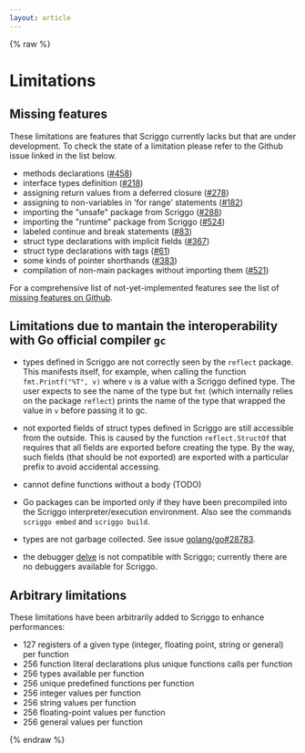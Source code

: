```yaml
---
layout: article
---
```


{% raw %}

# Limitations

## Missing features

These limitations are features that Scriggo currently lacks but that are
under development. To check the state of a limitation please refer to the
Github issue linked in the list below.

* methods declarations ([#458](https://github.com/open2b/scriggo/issues/458))
* interface types definition ([#218](https://github.com/open2b/scriggo/issues/218))
* assigning return values from a deferred closure ([#278](https://github.com/open2b/scriggo/issues/278))
* assigning to non-variables in 'for range' statements ([#182](https://github.com/open2b/scriggo/issues/182))
* importing the "unsafe" package from Scriggo ([#288](https://github.com/open2b/scriggo/issues/288))
* importing the "runtime" package from Scriggo ([#524](https://github.com/open2b/scriggo/issues/524))
* labeled continue and break statements ([#83](https://github.com/open2b/scriggo/issues/83))
* struct type declarations with implicit fields ([#367](https://github.com/open2b/scriggo/issues/367))
* struct type declarations with tags ([#61](https://github.com/open2b/scriggo/issues/61))
* some kinds of pointer shorthands ([#383](https://github.com/open2b/scriggo/issues/383))
* compilation of non-main packages without importing them ([#521](https://github.com/open2b/scriggo/issues/521))

For a comprehensive list of not-yet-implemented features
see the list of [missing features on Github](https://github.com/open2b/scriggo/labels/missing-feature).

## Limitations due to mantain the interoperability with Go official compiler `gc`

* types defined in Scriggo are not correctly seen by the `reflect` package.
    This manifests itself, for example, when calling the function
    `fmt.Printf("%T", v)` where `v` is a value with a Scriggo defined type.
    The user expects to see the name of the type but `fmt` (which internally
    relies on the package `reflect`) prints the name of the type that wrapped
    the value in `v` before passing it to gc.

* not exported fields of struct types defined in Scriggo are still
    accessible from the outside.
    This is caused by the function `reflect.StructOf` that requires that all
    fields are exported before creating the type.  By the way, such fields
    (that should be not exported) are exported with a particular prefix to
    avoid accidental accessing.

* cannot define functions without a body (TODO)

* Go packages can be imported only if they have been precompiled into the
    Scriggo interpreter/execution environment.
    Also see the commands `scriggo embed` and `scriggo build`.

* types are not garbage collected. See issue [golang/go#28783](https://github.com/golang/go/issues/28783).

* the debugger [delve](https://github.com/go-delve/delve) is not compatible with Scriggo; currently there are
    no debuggers available for Scriggo.

## Arbitrary limitations

These limitations have been arbitrarily added to Scriggo to enhance
performances:

* 127 registers of a given type (integer, floating point, string or general) per function
* 256 function literal declarations plus unique functions calls per function
* 256 types available per function
* 256 unique predefined functions per function
* 256 integer values per function
* 256 string values per function
* 256 floating-point values per function
* 256 general values per function


{% endraw %}

